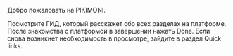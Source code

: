 Добро пожаловать на PIKIMONI. 

Посмотрите ГИД, который расскажет обо всех разделах на платформе. После знакомства с платформой в завершении нажать Done. Если снова возникнет необходимость в просмотре, зайдите в раздел Quick links. 
